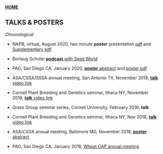 **<span style="color: grey;"> [HOME](./index.md) </span>**

## TALKS & POSTERS

*Chronological*   

* NAPB, virtual, August 2020, two minute **poster** presentation [pdf](./Taagen_NAPB_poster.pdf) and [Supplementary pdf](./Taagen_NAPB_poster_longform.pdf)

* Borlaug Scholar [**podcast** with Seed World](https://seedworld.com/enter-the-world-of-wheat-with-4-napb-borlaug-scholars/)

* PAG, San Diego CA, January 2020, [**poster** abstract](https://plan.core-apps.com/pag_2020/abstract/c36ea450c35dad0021dfc0a90dfe64c9) and [poster pdf](./PAG20poster_corrected_Taagen.pdf)   

* ASA/CSSA/SSSA annual meeting, San Antonio TX, November 2019, [**talk** video link](https://scisoc.confex.com/scisoc/2019am/videogateway.cgi/id/37156?recordingid=37156)  

* Cornell Plant Breeding and Genetics seminar, Ithaca NY, November 2019, [**talk** video link](https://www.youtube.com/watch?v=6L21PvXzRYY&feature=youtu.be)  

* Grass Group seminar series, Cornell University, February 2019, **talk**

* Cornell Plant Breeding and Genetics seminar, Ithaca NY, Nov 2018, [**talk** video link](https://www.youtube.com/watch?v=Nm9feWGV2kY&feature=youtu.be)                 

* ASA/CSSA annual meeting, Baltimore MD, November 2018, [**poster** abstract](https://scisoc.confex.com/scisoc/2018am/meetingapp.cgi/Paper/113895)   

* PAG, San Diego CA, January 2018, [Wheat CAP annual meeting](https://www.triticeaecap.org/seed-size-qtl-cloning-at-cornell-university/)
